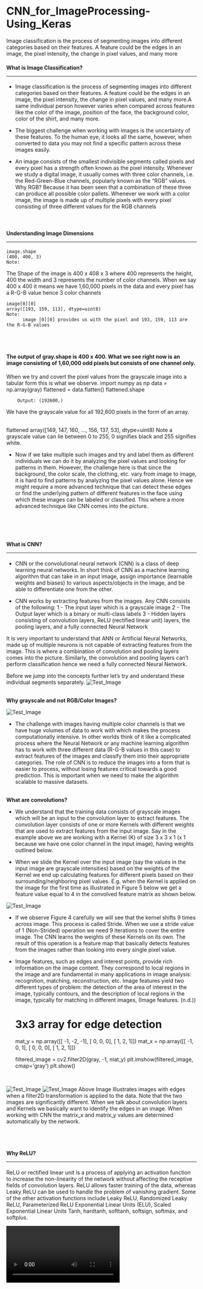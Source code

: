 # CNN_for_ImageProcessing-Using_Keras
Image classification is the process of segmenting images into different categories based on their features. A feature could be the edges in an image, the pixel intensity, the change in pixel values, and many more

#### What is Image Classification?<hr>
* Image classification is the process of segmenting images into different categories based on their features. A feature could be the edges in an image, the pixel intensity, the change in pixel values, and many more.A same individual person however varies when compared across features like the color of the image, position of the face, the background color, color of the shirt, and many more. 
* The biggest challenge when working with images is the uncertainty of these features. To the human eye, it looks all the same, however, when converted to data you may not find a specific pattern across these images easily.

* An image consists of the smallest indivisible segments called pixels and every pixel has a strength often known as the pixel intensity. Whenever we study a digital image, it usually comes with three color channels, i.e. the Red-Green-Blue channels, popularly known as the “RGB” values. Why RGB? Because it has been seen that a combination of these three can produce all possible color pallets. Whenever we work with a color image, the image is made up of multiple pixels with every pixel consisting of three different values for the RGB channels
<br><br><br>
#### Understanding Image Dimensions<hr>
    image.shape
    (400, 400, 3)
    Note:

The Shape of the image is 400 x 408 x 3 where 400 represents the height, 400 the width and 3 represents the number of color channels. When we say 400 x 400 it means we have 1,60,000 pixels in the data and every pixel has a R-G-B value hence 3 color channels

    image[0][0]
    array([193, 159, 113], dtype=uint8)
    Note:
          image [0][0] provides us with the pixel and 193, 159, 113 are the R-G-B values
          
<br><br>        
#### The output of gray.shape is 400 x 400. What we see right now is an image consisting of 1,60,000 odd pixels but consists of one channel only.

When we try and covert the pixel values from the grayscale image into a tabular form this is what we observe.
    import numpy as np
    data = np.array(gray)
    flattened = data.flatten()
    flattened.shape

        Output: (192600,)
We have the grayscale value for all 192,600 pixels in the form of an array.

<br>
flattened
array([149, 147, 160, ..., 156, 137,  53], dtype=uint8)
Note a grayscale value can lie between 0 to 255, 0 signifies black and 255 signifies white.

* Now if we take multiple such images and try and label them as different individuals we can do it by analyzing the pixel values and looking for patterns in them. However, the challenge here is that since the background, the color scale, the clothing, etc. vary from image to image, it is hard to find patterns by analyzing the pixel values alone. Hence we might require a more advanced technique that can detect these edges or find the underlying pattern of different features in the face using which these images can be labeled or classified. This where a more advanced technique like CNN comes into the picture.

<br><br><br>
#### What is CNN?<hr>

* CNN or the convolutional neural network (CNN) is a class of deep learning neural networks. In short think of CNN as a machine learning algorithm that can take in an input image, assign importance (learnable weights and biases) to various aspects/objects in the image, and be able to differentiate one from the other.

* CNN works by extracting features from the images. Any CNN consists of the following:
  1 - The input layer which is a grayscale image
  2 - The Output layer which is a binary or multi-class labels
  3 - Hidden layers consisting of convolution layers, ReLU (rectified linear unit) layers, the pooling layers, and a fully connected Neural Network

It is very important to understand that ANN or Artificial Neural Networks, made up of multiple neurons is not capable of extracting features from the image. This is where a combination of convolution and pooling layers comes into the picture. Similarly, the convolution and pooling layers can’t perform classification hence we need a fully connected Neural Network.

Before we jump into the concepts further let’s try and understand these individual segments separately.
![Test_Image](https://miro.medium.com/max/2000/0*BVil_XCudTACe0vD.jpeg)

<br>
<strong>Why grayscale and not RGB/Color Images?</strong>

![Test_Image](https://miro.medium.com/max/688/0*6lrbxTDUty2RkGVB.png)

* The challenge with images having multiple color channels is that we have huge volumes of data to work with which makes the process computationally intensive. In other worlds think of it like a complicated process where the Neural Network or any machine learning algorithm has to work with three different data (R-G-B values in this case) to extract features of the images and classify them into their appropriate categories.
The role of CNN is to reduce the images into a form that is easier to process, without losing features critical towards a good prediction. This is important when we need to make the algorithm scalable to massive datasets.
<br><br>

<strong>What are convolutions?</strong>

* We understand that the training data consists of grayscale images which will be an input to the convolution layer to extract features. The convolution layer consists of one or more Kernels with different weights that are used to extract features from the input image. Say in the example above we are working with a Kernel (K) of size 3 x 3 x 1 (x 1 because we have one color channel in the input image), having weights outlined below.

* When we slide the Kernel over the input image (say the values in the input image are grayscale intensities) based on the weights of the Kernel we end up calculating features for different pixels based on their surrounding/neighboring pixel values. E.g. when the Kernel is applied on the image for the first time as illustrated in Figure 5 below we get a feature value equal to 4 in the convolved feature matrix as shown below.

![Test_Image](https://miro.medium.com/max/875/1*J-hFT0lYDiYBNi8M4_n2OA.png)

* If we observe Figure 4 carefully we will see that the kernel shifts 9 times across image. This process is called Stride. When we use a stride value of 1 (Non-Strided) operation we need 9 iterations to cover the entire image. The CNN learns the weights of these Kernels on its own. The result of this operation is a feature map that basically detects features from the images rather than looking into every single pixel value.

* Image features, such as edges and interest points, provide rich information on the image content. They correspond to local regions in the image and are fundamental in many applications in image analysis: recognition, matching, reconstruction, etc. Image features yield two different types of problem: the detection of the area of interest in the image, typically contours, and the description of local regions in the image, typically for matching in different images, (Image features. (n.d.))


    # 3x3 array for edge detection
    mat_y = np.array([[ -1, -2, -1], 
                    [ 0, 0, 0], 
                     [ 1, 2, 1]])
    mat_x = np.array([[ -1, 0, 1], 
                    [ 0, 0, 0], 
                       [ 1, 2, 1]])
  
    filtered_image = cv2.filter2D(gray, -1, mat_y)
    plt.imshow(filtered_image, cmap='gray')
    plt.show()
<br>

![Test_Image](https://miro.medium.com/max/498/1*DXO0ADta5SmnOanklrw4og.png)
![Test_Image](https://miro.medium.com/max/498/1*kpR58Dd9_v2cfjz8cDUsuQ.png)
Above Image Illustrates images with edges when a filter2D transformation is applied to the data. Note that the two images are significantly different. When we talk about convolution layers and Kernels we basically want to identify the edges in an image. When working with CNN the matrix_x and matrix_y values are determined automatically by the network.

<br><br>
#### Why ReLU?<hr>
ReLU or rectified linear unit is a process of applying an activation function to increase the non-linearity of the network without affecting the receptive fields of convolution layers. ReLU allows faster training of the data, whereas Leaky ReLU can be used to handle the problem of vanishing gradient. Some of the other activation functions include Leaky ReLU, Randomized Leaky ReLU, Parameterized ReLU Exponential Linear Units (ELU), Scaled Exponential Linear Units Tanh, hardtanh, softtanh, softsign, softmax, and softplus.

![Test_Image](https://thumbs.gfycat.com/GoodShinyGhostshrimp-mobile.mp4)




